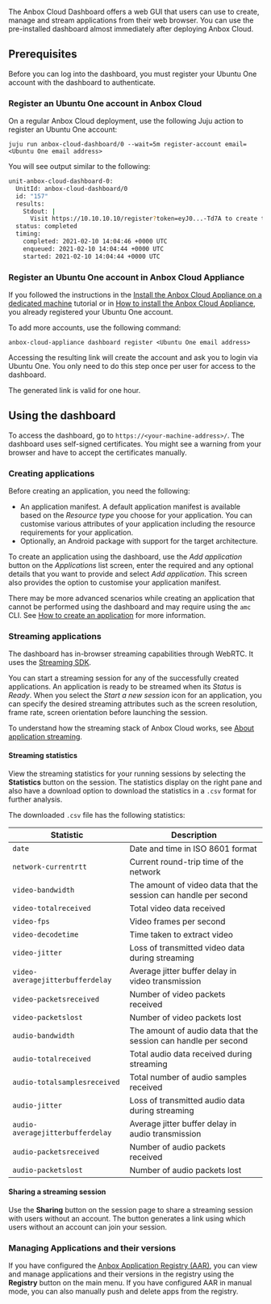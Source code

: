 The Anbox Cloud Dashboard offers a web GUI that users can use to create, manage and stream applications from their web browser. You can use the pre-installed dashboard almost immediately after deploying Anbox Cloud.

## Prerequisites
Before you can log into the dashboard, you must register your Ubuntu One account with the dashboard to authenticate.

### Register an Ubuntu One account in Anbox Cloud

On a regular Anbox Cloud deployment, use the following Juju action to register an Ubuntu One account:

    juju run anbox-cloud-dashboard/0 --wait=5m register-account email=<Ubuntu One email address>

You will see output similar to the following:

```sh
unit-anbox-cloud-dashboard-0:
  UnitId: anbox-cloud-dashboard/0
  id: "157"
  results:
    Stdout: |
      Visit https://10.10.10.10/register?token=eyJ0...-Td7A to create the new user
  status: completed
  timing:
    completed: 2021-02-10 14:04:46 +0000 UTC
    enqueued: 2021-02-10 14:04:44 +0000 UTC
    started: 2021-02-10 14:04:44 +0000 UTC
```

<a name="dashboard-access-appliance"></a>
### Register an Ubuntu One account in Anbox Cloud Appliance

If you followed the instructions in the [Install the Anbox Cloud Appliance on a dedicated machine](https://discourse.ubuntu.com/t/install-appliance/22681) tutorial or in [How to install the Anbox Cloud Appliance](https://discourse.ubuntu.com/t/how-to-install-the-anbox-cloud-appliance/29702), you already registered your Ubuntu One account.

To add more accounts, use the following command:

    anbox-cloud-appliance dashboard register <Ubuntu One email address>

Accessing the resulting link will create the account and ask you to login via Ubuntu One. You only need to do this step once per user for access to the dashboard.

The generated link is valid for one hour.

## Using the dashboard
To access the dashboard, go to `https://<your-machine-address>/`. The dashboard uses self-signed certificates. You might see a warning from your browser and have to accept the certificates manually.

### Creating applications

Before creating an application, you need the following:
* An application manifest. A default application manifest is available based on the *Resource type* you choose for your application. You can customise various attributes of your application including the resource requirements for your application.
* Optionally, an Android package with support for the target architecture.

To create an application using the dashboard, use the *Add application* button on the *Applications* list screen, enter the required and any optional details that you want to provide and select *Add application*. This screen also provides the option to customise your application manifest.

There may be more advanced scenarios while creating an application that cannot be performed using the dashboard and may require using the `amc` CLI. See [How to create an application](https://discourse.ubuntu.com/t/create-an-application/24198) for more information.

### Streaming applications

The dashboard has in-browser streaming capabilities through WebRTC. It uses the [Streaming SDK](https://discourse.ubuntu.com/t/anbox-cloud-sdks/17844#anbox-cloud-streaming-sdk-8).

You can start a streaming session for any of the successfully created applications. An application is ready to be streamed when its *Status* is *Ready*. When you select the *Start a new session* icon for an application, you can specify the desired streaming attributes such as the screen resolution, frame rate, screen orientation before launching the session.

To understand how the streaming stack of Anbox Cloud works, see [About application streaming](https://discourse.ubuntu.com/t/streaming-android-applications/17769).

#### Streaming statistics

View the streaming statistics for your running sessions by selecting the **Statistics** button on the session. The statistics display on the right pane and also have a download option to download the statistics in a `.csv` format for further analysis.

The downloaded `.csv` file has the following statistics:

| Statistic | Description |
| --------- |------------ |
| `date` | Date and time in ISO 8601 format |
| `network-currentrtt` | Current round-trip time of the network |
| `video-bandwidth` | The amount of video data that the session can handle per second |
| `video-totalreceived` | Total video data received |
| `video-fps` | Video frames per second |
| `video-decodetime` | Time taken to extract video |
| `video-jitter` | Loss of transmitted video data during streaming |
| `video-averagejitterbufferdelay` | Average jitter buffer delay in video transmission  |
| `video-packetsreceived` | Number of video packets received |
| `video-packetslost` | Number of video packets lost |
| `audio-bandwidth` | The amount of audio data that the session can handle per second |
| `audio-totalreceived` | Total audio data received during streaming |
| `audio-totalsamplesreceived` | Total number of audio samples received |
| `audio-jitter` | Loss of transmitted audio data during streaming |
| `audio-averagejitterbufferdelay` | Average jitter buffer delay in audio transmission |
| `audio-packetsreceived` | Number of audio packets received |
| `audio-packetslost` | Number of audio packets lost |

#### Sharing a streaming session

Use the **Sharing** button on the session page to share a streaming session with users without an account. The button generates a link using which users without an account can join your session.

### Managing Applications and their versions

If you have configured the [Anbox Application Registry (AAR)](https://discourse.ubuntu.com/t/application-registry/17761), you can view and manage applications and their versions in the registry using the **Registry** button on the main menu. If you have configured AAR in manual mode, you can also manually push and delete apps from the registry.
